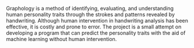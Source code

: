 Graphology is a method of identifying, evaluating, and understanding human personality traits through the strokes and patterns revealed by handwriting. Although human intervention in handwriting analysis has been effective, it is costly and prone to error. The project is a small attempt on developing a program that can predict the personality traits with the aid of machine learning without human intervention.
